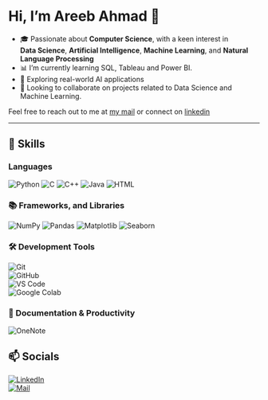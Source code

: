 # Hi, I’m Areeb Ahmad 👋
  
- 🎓 Passionate about **Computer Science**, with a keen interest in  
**Data Science**, **Artificial Intelligence**, **Machine Learning**, and **Natural Language Processing**
- 📊 I’m currently learning SQL, Tableau and Power BI.
- 🧠 Exploring real-world AI applications 
- 🤝 Looking to collaborate on projects related to Data Science and Machine Learning.

Feel free to reach out to me at [my mail](mailto:ahmad.syedareeb7@gmail.com) or connect on [linkedin](https://www.linkedin.com/in/areeb-ahmad7/)

---

## 🧠 Skills

### Languages  
![Python](https://img.shields.io/badge/-Python-3776AB?style=for-the-badge&logo=python&logoColor=white)
![C](https://img.shields.io/badge/-C-00599C?style=for-the-badge&logo=c)
![C++](https://img.shields.io/badge/-C++-00599C?style=for-the-badge&logo=c%2B%2B)
![Java](https://img.shields.io/badge/-Java-007396?style=for-the-badge&logo=java)
![HTML](https://img.shields.io/badge/-HTML5-E34F26?style=for-the-badge&logo=html5&logoColor=white)

### 📚 Frameworks, and Libraries  
![NumPy](https://img.shields.io/badge/-NumPy-013243?style=for-the-badge&logo=numpy)
![Pandas](https://img.shields.io/badge/-Pandas-150458?style=for-the-badge&logo=pandas)
![Matplotlib](https://img.shields.io/badge/-Matplotlib-11557C?style=for-the-badge&logo=matplotlib&logoColor=white)
![Seaborn](https://img.shields.io/badge/-Seaborn-2D6CB4?style=for-the-badge) 

### 🛠 Development Tools  
![Git](https://img.shields.io/badge/-Git-F05032?style=for-the-badge&logo=git&logoColor=white)  
![GitHub](https://img.shields.io/badge/-GitHub-181717?style=for-the-badge&logo=github&logoColor=white)  
![VS Code](https://img.shields.io/badge/-VS%20Code-007ACC?style=for-the-badge&logo=visual-studio-code&logoColor=white)  
![Google Colab](https://img.shields.io/badge/-Google%20Colab-F9AB00?style=for-the-badge&logo=googlecolab&logoColor=white)

### 📝 Documentation & Productivity  
![OneNote](https://img.shields.io/badge/-OneNote-7719AA?style=for-the-badge&logo=microsoft-onenote&logoColor=white)

## 📫 Socials

[![LinkedIn](https://img.shields.io/badge/-LinkedIn-blue?style=for-the-badge&logo=linkedin)](https://www.linkedin.com/in/areeb-ahmad7/)  
[![Mail](https://img.shields.io/badge/-Mail-red?style=for-the-badge&logo=gmail)](ahmad.syedareeb7@gmail.com)  



<!---
Areeb-Ahmd/Areeb-Ahmd is a ✨ special ✨ repository because its `README.md` (this file) appears on your GitHub profile.
You can click the Preview link to take a look at your changes.
--->
